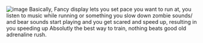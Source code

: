 ![image](https://github.com/user-attachments/assets/70889ec7-d1b8-4968-a0b6-95efd89ec91f)
Basically, Fancy display lets you set pace you want to run at, you listen to music while running or something
you slow down zombie sounds/ and bear sounds start playing and you get scared and speed up, resulting in you speeding up 
Absolutly the best way to train, nothing beats good old adrenaline rush. 

